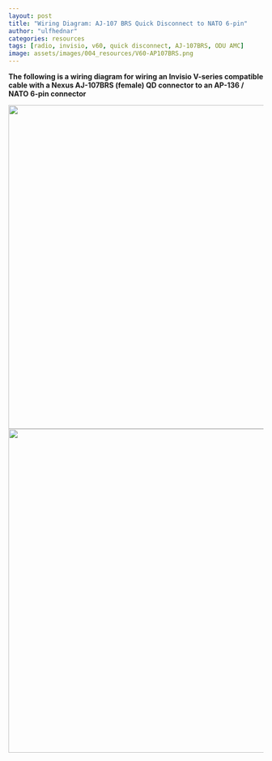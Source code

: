 ```yaml
---
layout: post
title: "Wiring Diagram: AJ-107 BRS Quick Disconnect to NATO 6-pin"
author: "ulfhednar"
categories: resources
tags: [radio, invisio, v60, quick disconnect, AJ-107BRS, ODU AMC]
image: assets/images/004_resources/V60-AP107BRS.png
---
```



**The following is a wiring diagram for wiring an Invisio V-series compatible cable with a Nexus AJ-107BRS (female) QD connector to an AP-136 / NATO 6-pin connector**


<div class="image-thumbnail">
	<a href="{{site.baseurl}}/assetss/images/004_resources/AJ-107BRS-NATO6pin.png">
		<img src="{{site.baseurl}}/assetss/images/004_resources/AJ-107BRS-NATO6pin.png" width="640"/>
	</a>
</div>


<div class="image-thumbnail">
	<a href="{{site.baseurl}}/assetss/images/004_resources/V60-Aj107BRS.png">
		<img src="{{site.baseurl}}/assetss/images/004_resources/V60-Aj107BRS.png" width="640"/>
	</a>
</div>